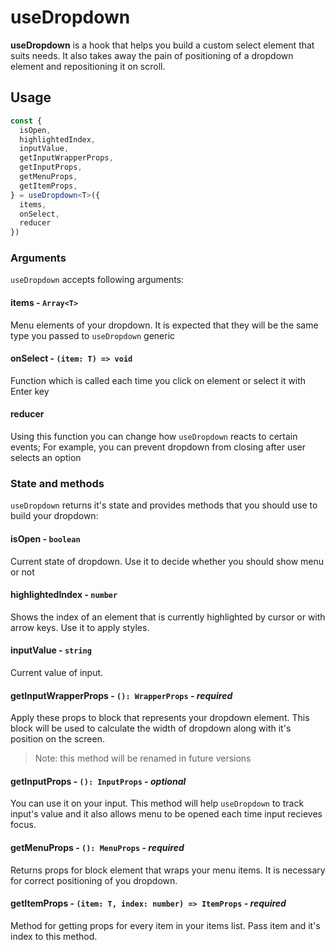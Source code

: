 # useDropdown
**useDropdown** is a hook that helps you build a custom
select element that suits needs. It also takes away the pain
of positioning of a dropdown element and repositioning it
on scroll.

## Usage
```typescript jsx
const {
  isOpen,
  highlightedIndex,
  inputValue,
  getInputWrapperProps,
  getInputProps,
  getMenuProps,
  getItemProps,
} = useDropdown<T>({
  items,
  onSelect,
  reducer
})
```

### Arguments
`useDropdown` accepts following arguments:

#### items - `Array<T>`
Menu elements of your dropdown. It is expected that they will
be the same type you passed to `useDropdown` generic

#### onSelect - `(item: T) => void`
Function which is called each time you click on element or
select it with Enter key

#### reducer
Using this function you can change how `useDropdown` reacts
to certain events; For example, you can prevent dropdown
from closing after user selects an option

 ### State and methods
 `useDropdown` returns it's state and provides methods that
 you should use to build your dropdown:

 #### isOpen - `boolean`
Current state of dropdown. Use it to decide whether you should
show menu or not

#### highlightedIndex - `number`
Shows the index of an element that is currently highlighted by
cursor or with arrow keys. Use it to apply styles.

#### inputValue - `string`
Current value of input.

#### getInputWrapperProps - `(): WrapperProps` - _required_
Apply these props to block that represents your dropdown element.
This block will be used to calculate the width of dropdown along
with it's position on the screen.
> Note: this method will be renamed in future versions

#### getInputProps - `(): InputProps` - _optional_
You can use it on your input. This method will help `useDropdown`
to track input's value and it also allows menu to be opened each time
input recieves focus.

#### getMenuProps - `(): MenuProps` - _required_
Returns props for block element that wraps your menu items. It is
necessary for correct positioning of you dropdown.

#### getItemProps - `(item: T, index: number) => ItemProps` - _required_
Method for getting props for every item in your items list. Pass
item and it's index to this method.
